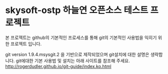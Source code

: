 # skysoft-ostp 하늘연 오픈소스 테스트 프로젝트
본 프로젝트는 github의 기본적인 프로세스를 통해
git의 기본적인 사용법을 익히기 위한 프로젝트 입니다.

git version 1.9.4.msysgit.2 을 기반으로 제작되었으며
git설치에 대한 설명은 생략합니다.
git에대한 기본 사용법 및 설치는 아래 사이트를 참조해 주세요.
http://rogerdudler.github.io/git-guide/index.ko.html
